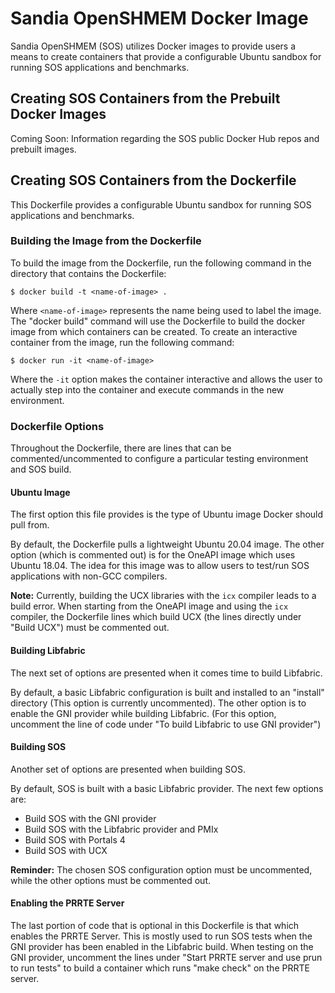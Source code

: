 # Sandia OpenSHMEM Docker Image
Sandia OpenSHMEM (SOS) utilizes Docker images to provide users a means to create
containers that provide a configurable Ubuntu sandbox for running SOS
applications and benchmarks.

## Creating SOS Containers from the Prebuilt Docker Images
Coming Soon: Information regarding the SOS public Docker Hub repos and prebuilt
images.

## Creating SOS Containers from the Dockerfile 
This Dockerfile provides a configurable Ubuntu sandbox for running SOS
applications and benchmarks.

### Building the Image from the Dockerfile
To build the image from the Dockerfile, run the following command in the
directory that contains the Dockerfile:

```
$ docker build -t <name-of-image> .
```  

Where `<name-of-image>` represents the name being used to label the image.
The "docker build" command will use the Dockerfile to build the docker image
from which containers can be created.
To create an interactive container from the image, run the following command:

```
$ docker run -it <name-of-image>
```

Where the `-it` option makes the container interactive and allows the user to
actually step into the container and execute commands in the new environment.

### Dockerfile Options
Throughout the Dockerfile, there are lines that can be commented/uncommented to
configure a particular testing environment and SOS build.

#### Ubuntu Image
The first option this file provides is the type of Ubuntu image Docker
should pull from.

By default, the Dockerfile pulls a lightweight Ubuntu 20.04 image.
The other option (which is commented out) is for the OneAPI image which uses
Ubuntu 18.04. The idea for this image was to allow users to test/run SOS
applications with non-GCC compilers.

**Note:** Currently, building the UCX libraries with the `icx` compiler leads to a
build error. When starting from the OneAPI image and using the `icx` compiler,
the Dockerfile lines which build UCX (the lines directly under "Build UCX") must
be commented out.

#### Building Libfabric
The next set of options are presented when it comes time to build Libfabric.

By default, a basic Libfabric configuration is built and installed to an
"install" directory (This option is currently uncommented).
The other option is to enable the GNI provider while building Libfabric. (For
this option, uncomment the line of code under "To build Libfabric to use GNI provider")

#### Building SOS
Another set of options are presented when building SOS.

By default, SOS is built with a basic Libfabric provider.
The next few options are:
* Build SOS with the GNI provider
* Build SOS with the Libfabric provider and PMIx
* Build SOS with Portals 4
* Build SOS with UCX

**Reminder:** The chosen SOS configuration option must be uncommented, while
the other options must be commented out.

#### Enabling the PRRTE Server
The last portion of code that is optional in this Dockerfile is that which
enables the PRRTE Server.
This is mostly used to run SOS tests when the GNI provider has been enabled in
the Libfabric build.
When testing on the GNI provider, uncomment the lines under "Start PRRTE server
and use prun to run tests" to build a container which runs "make check" on the
PRRTE server.
